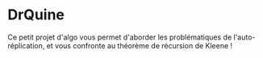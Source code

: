 # DrQuine
Ce petit projet d'algo vous permet d'aborder les problématiques de l'auto-réplication, et vous confronte au théorème de récursion de Kleene !
